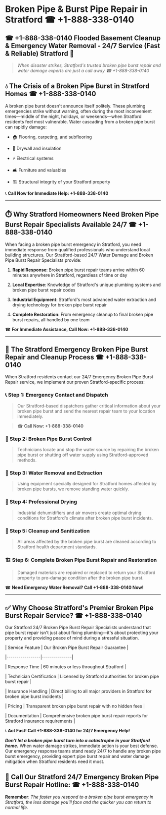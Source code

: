 # Broken Pipe & Burst Pipe Repair in Stratford ☎ +1-888-338-0140  
## ☎ +1-888-338-0140 Flooded Basement Cleanup & Emergency Water Removal - 24/7 Service (Fast & Reliable) Stratford 🚨  

> *When disaster strikes, Stratford's trusted broken pipe burst repair and water damage experts are just a call away ☎ +1-888-338-0140*  

## 💧 The Crisis of a Broken Pipe Burst in Stratford Homes ☎ +1-888-338-0140  

A broken pipe burst doesn't announce itself politely. These plumbing emergencies strike without warning, often during the most inconvenient times—middle of the night, holidays, or weekends—when Stratford residents feel most vulnerable. Water cascading from a broken pipe burst can rapidly damage:  

* 🏠 Flooring, carpeting, and subflooring  
* 🧱 Drywall and insulation  
* ⚡ Electrical systems  
* 🛋️ Furniture and valuables  
* 🏗️ Structural integrity of your Stratford property  

📞 **Call Now for Immediate Help: +1-888-338-0140**  

---  

## ⏱️ Why Stratford Homeowners Need Broken Pipe Burst Repair Specialists Available 24/7 ☎ +1-888-338-0140  

When facing a broken pipe burst emergency in Stratford, you need immediate response from qualified professionals who understand local building structures. Our Stratford-based 24/7 Water Damage and Broken Pipe Burst Repair Specialists provide:  

1. **Rapid Response**: Broken pipe burst repair teams arrive within 60 minutes anywhere in Stratford, regardless of time or day  
2. **Local Expertise**: Knowledge of Stratford's unique plumbing systems and broken pipe burst repair codes  
3. **Industrial Equipment**: Stratford's most advanced water extraction and drying technology for broken pipe burst repair  
4. **Complete Restoration**: From emergency cleanup to final broken pipe burst repairs, all handled by one team  

☎ **For Immediate Assistance, Call Now: +1-888-338-0140**  

---  

## 🔧 The Stratford Emergency Broken Pipe Burst Repair and Cleanup Process ☎ +1-888-338-0140  

When Stratford residents contact our 24/7 Emergency Broken Pipe Burst Repair service, we implement our proven Stratford-specific process:  

### 📞 Step 1: Emergency Contact and Dispatch  
> Our Stratford-based dispatchers gather critical information about your broken pipe burst and send the nearest repair team to your location immediately.  
> ☎ **Call Now: +1-888-338-0140**  

### 🚿 Step 2: Broken Pipe Burst Control  
> Technicians locate and stop the water source by repairing the broken pipe burst or shutting off water supply using Stratford-approved methods.  

### 🌊 Step 3: Water Removal and Extraction  
> Using equipment specially designed for Stratford homes affected by broken pipe bursts, we remove standing water quickly.  

### 💨 Step 4: Professional Drying  
> Industrial dehumidifiers and air movers create optimal drying conditions for Stratford's climate after broken pipe burst incidents.  

### 🧼 Step 5: Cleanup and Sanitization  
> All areas affected by the broken pipe burst are cleaned according to Stratford health department standards.  

### 🏗️ Step 6: Complete Broken Pipe Burst Repair and Restoration  
> Damaged materials are repaired or replaced to return your Stratford property to pre-damage condition after the broken pipe burst.  

☎ **Need Emergency Water Removal? Call +1-888-338-0140 Now!**  

---  

## ✅ Why Choose Stratford's Premier Broken Pipe Burst Repair Service? ☎ +1-888-338-0140  

Our Stratford 24/7 Broken Pipe Burst Repair Specialists understand that pipe burst repair isn't just about fixing plumbing—it's about protecting your property and providing peace of mind during a stressful situation.  

| Service Feature | Our Broken Pipe Burst Repair Guarantee |  
|-----------------|---------------|  
| Response Time | 60 minutes or less throughout Stratford |  
| Technician Certification | Licensed by Stratford authorities for broken pipe burst repair |  
| Insurance Handling | Direct billing to all major providers in Stratford for broken pipe burst incidents |  
| Pricing | Transparent broken pipe burst repair with no hidden fees |  
| Documentation | Comprehensive broken pipe burst repair reports for Stratford insurance requirements |  

📞 **Act Fast! Call +1-888-338-0140 for 24/7 Emergency Help!**  

***Don't let a broken pipe burst turn into a catastrophe in your Stratford home.*** When water damage strikes, immediate action is your best defense. Our emergency response teams stand ready 24/7 to handle any broken pipe burst emergency, providing expert pipe burst repair and water damage mitigation when Stratford residents need it most.  

## 📱 Call Our Stratford 24/7 Emergency Broken Pipe Burst Repair Hotline: ☎ +1-888-338-0140  

**Remember**: *The faster you respond to a broken pipe burst emergency in Stratford, the less damage you'll face and the quicker you can return to normal life.*